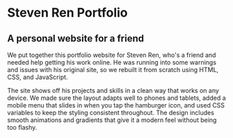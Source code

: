 # Steven Ren Portfolio

## A personal website for a friend

We put together this portfolio website for Steven Ren, who's a friend and needed help getting his work online. He was running into some warnings and issues with his original site, so we rebuilt it from scratch using HTML, CSS, and JavaScript.

The site shows off his projects and skills in a clean way that works on any device. We made sure the layout adapts well to phones and tablets, added a mobile menu that slides in when you tap the hamburger icon, and used CSS variables to keep the styling consistent throughout. The design includes smooth animations and gradients that give it a modern feel without being too flashy.
